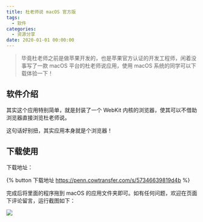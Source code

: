 ```yaml
---
title: 杜老师说 macOS 官方版
tags:
  - 软件
categories:
  - 资源分享
date: 2020-01-01 00:00:00
---
```


> 毕竟杜老师之前是做苹果开发的，也是苹果官方认证的开发工程师，闲着没事写了一款 macOS 平台的杜老师说应用，使用 macOS 系统的同学可以下载体验一下！

<!-- more -->

## 软件介绍

其实这个应用特别简单，就是封装了一个 WebKit 内核的浏览器，使其可以不借助浏览器直接浏览杜老师说。

这句话好别扭，其实应用本身就是个浏览器！

## 下载使用

下载地址：

{% button 下载地址 https://penn.cowtransfer.com/s/57346639819d4b %}

完成后将里面的程序拖到 macOS 的应用文件夹即可。如有任何问题，欢迎在页面下评论留言，运行截图如下：

![](https://cdn.dusays.com/2020/01/176-1.jpg)